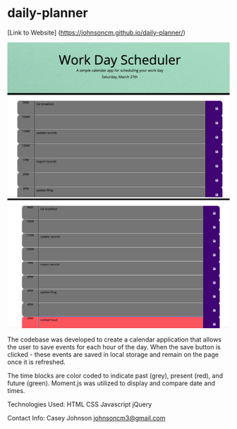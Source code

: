 # **daily-planner**

[Link to Website] (https://johnsoncm.github.io/daily-planner/)

**![Screenshot of Website](./Assets/Calendar_App_1.png)**
**![Screenshot of Website](./Assets/Calendar_App_2.png)**



The codebase was developed to create a calendar application that allows the user to save events for each hour of the day. When the save button is clicked - these events are saved in local storage and remain on the page once it is refreshed. 

The time blocks are color coded to indicate past (grey), present (red), and future (green). Moment.js was utilized to display and compare date and times.

Technologies Used:
HTML
CSS
Javascript
jQuery

Contact Info:
Casey Johnson
johnsoncm3@gmail.com
